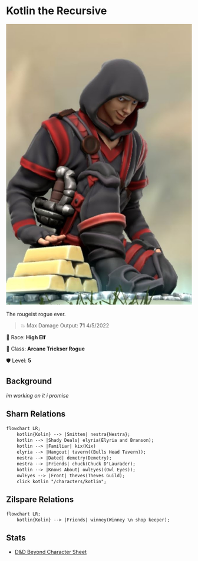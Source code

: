 # Kotlin the Recursive

<img class="float-left h-96 mr-8 mb-8 rounded"   src="https://raw.githubusercontent.com/DiscoverTec/anExperiment/main/eberron-by-night/images/characters/kotlin.png"/>

The rougeist rogue ever.

> :collision: Max Damage Output: **71** <span class="float-right">4/5/2022</span>

:boy: Race: **High Elf**

:scroll: Class: **Arcane Trickser Rogue**

:shield: Level: **5**

## Background

_im working on it i promise_

## Sharn Relations

```mermaid
flowchart LR;
    kotlin{Kolin} --> |Smitten| nestra{Nestra};
    kotlin --> |Shady Deals| elyria(Elyria and Branson);
    kotlin --> |Familiar| kix(Kix)
    elyria --> |Hangout| tavern((Bulls Head Tavern));
    nestra --> |Dated| demetry(Demetry);
    nestra --> |Friends| chuck(Chuck D'Laurader);
    kotlin --> |Knows About| owlEyes((Owl Eyes));
    owlEyes --> |Front| theves(Theves Guild);
    click kotlin "/characters/kotlin";
```

## Zilspare Relations

```mermaid
flowchart LR;
    kotlin{Kolin} --> |Friends| winney(Winney \n shop keeper);
```

## Stats

- [D&D Beyond Character Sheet](https://www.dndbeyond.com/characters/65138916)
